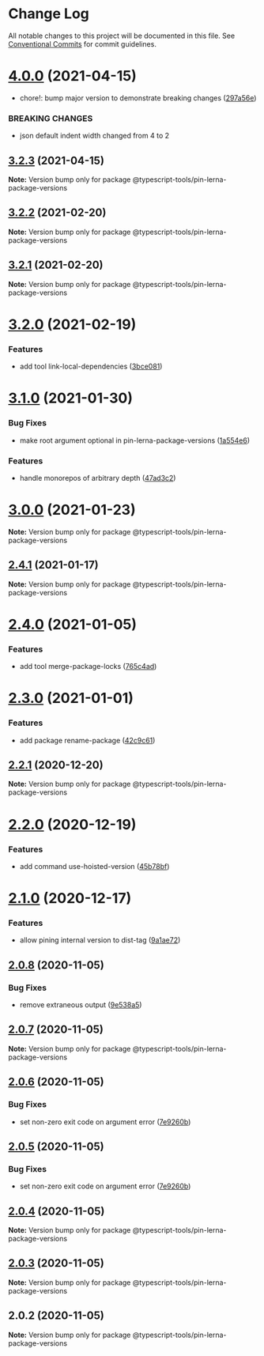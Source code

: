 # Change Log

All notable changes to this project will be documented in this file.
See [Conventional Commits](https://conventionalcommits.org) for commit guidelines.

# [4.0.0](https://github.com/typescript-tools/typescript-tools/compare/@typescript-tools/pin-lerna-package-versions@3.2.3...@typescript-tools/pin-lerna-package-versions@4.0.0) (2021-04-15)


* chore!: bump major version to demonstrate breaking changes ([297a56e](https://github.com/typescript-tools/typescript-tools/commit/297a56e8c61266b056e894d0cae34c78a6b3c524))


### BREAKING CHANGES

* json default indent width changed from 4 to 2





## [3.2.3](https://github.com/typescript-tools/typescript-tools/compare/@typescript-tools/pin-lerna-package-versions@3.2.2...@typescript-tools/pin-lerna-package-versions@3.2.3) (2021-04-15)

**Note:** Version bump only for package @typescript-tools/pin-lerna-package-versions





## [3.2.2](https://github.com/typescript-tools/typescript-tools/compare/@typescript-tools/pin-lerna-package-versions@3.2.1...@typescript-tools/pin-lerna-package-versions@3.2.2) (2021-02-20)

**Note:** Version bump only for package @typescript-tools/pin-lerna-package-versions





## [3.2.1](https://github.com/typescript-tools/typescript-tools/compare/@typescript-tools/pin-lerna-package-versions@3.2.0...@typescript-tools/pin-lerna-package-versions@3.2.1) (2021-02-20)

**Note:** Version bump only for package @typescript-tools/pin-lerna-package-versions





# [3.2.0](https://github.com/typescript-tools/typescript-tools/compare/@typescript-tools/pin-lerna-package-versions@3.1.0...@typescript-tools/pin-lerna-package-versions@3.2.0) (2021-02-19)


### Features

* add tool link-local-dependencies ([3bce081](https://github.com/typescript-tools/typescript-tools/commit/3bce081bf09141cb8fd6867eb59d4b9dc45276c0))





# [3.1.0](https://github.com/typescript-tools/typescript-tools/compare/@typescript-tools/pin-lerna-package-versions@3.0.0...@typescript-tools/pin-lerna-package-versions@3.1.0) (2021-01-30)


### Bug Fixes

* make root argument optional in pin-lerna-package-versions ([1a554e6](https://github.com/typescript-tools/typescript-tools/commit/1a554e665cf09e73e893e98121134f37ea4b852b))


### Features

* handle monorepos of arbitrary depth ([47ad3c2](https://github.com/typescript-tools/typescript-tools/commit/47ad3c22b269dc4c6b1b8e4c4dbd525bbb7165db))





# [3.0.0](https://github.com/typescript-tools/typescript-tools/compare/@typescript-tools/pin-lerna-package-versions@2.4.1...@typescript-tools/pin-lerna-package-versions@3.0.0) (2021-01-23)

**Note:** Version bump only for package @typescript-tools/pin-lerna-package-versions





## [2.4.1](https://github.com/typescript-tools/typescript-tools/compare/@typescript-tools/pin-lerna-package-versions@2.4.0...@typescript-tools/pin-lerna-package-versions@2.4.1) (2021-01-17)

**Note:** Version bump only for package @typescript-tools/pin-lerna-package-versions





# [2.4.0](https://github.com/typescript-tools/typescript-tools/compare/@typescript-tools/pin-lerna-package-versions@2.3.0...@typescript-tools/pin-lerna-package-versions@2.4.0) (2021-01-05)


### Features

* add tool merge-package-locks ([765c4ad](https://github.com/typescript-tools/typescript-tools/commit/765c4ad9de6e7a752f68332d896b5eb5c564109d))





# [2.3.0](https://github.com/typescript-tools/typescript-tools/compare/@typescript-tools/pin-lerna-package-versions@2.2.1...@typescript-tools/pin-lerna-package-versions@2.3.0) (2021-01-01)


### Features

* add package rename-package ([42c9c61](https://github.com/typescript-tools/typescript-tools/commit/42c9c61524dc58244a64bf01699dbc737504a111))





## [2.2.1](https://github.com/typescript-tools/typescript-tools/compare/@typescript-tools/pin-lerna-package-versions@2.2.0...@typescript-tools/pin-lerna-package-versions@2.2.1) (2020-12-20)

**Note:** Version bump only for package @typescript-tools/pin-lerna-package-versions





# [2.2.0](https://github.com/typescript-tools/typescript-tools/compare/@typescript-tools/pin-lerna-package-versions@2.1.0...@typescript-tools/pin-lerna-package-versions@2.2.0) (2020-12-19)


### Features

* add command use-hoisted-version ([45b78bf](https://github.com/typescript-tools/typescript-tools/commit/45b78bf890fb17b6d9aa07f6ce45882ac9eaeebf))





# [2.1.0](https://github.com/typescript-tools/typescript-tools/compare/@typescript-tools/pin-lerna-package-versions@2.0.8...@typescript-tools/pin-lerna-package-versions@2.1.0) (2020-12-17)


### Features

* allow pining internal version to dist-tag ([9a1ae72](https://github.com/typescript-tools/typescript-tools/commit/9a1ae72dd2ecb1dfb23103153544b7c4b1af3f38))





## [2.0.8](https://github.com/typescript-tools/typescript-tools/compare/@typescript-tools/pin-lerna-package-versions@2.0.7...@typescript-tools/pin-lerna-package-versions@2.0.8) (2020-11-05)


### Bug Fixes

* remove extraneous output ([9e538a5](https://github.com/typescript-tools/typescript-tools/commit/9e538a57f6d86e9e6eb8f04c3a6c1fc024b24271))





## [2.0.7](https://github.com/typescript-tools/typescript-tools/compare/@typescript-tools/pin-lerna-package-versions@2.0.6...@typescript-tools/pin-lerna-package-versions@2.0.7) (2020-11-05)

**Note:** Version bump only for package @typescript-tools/pin-lerna-package-versions





## [2.0.6](https://github.com/typescript-tools/typescript-tools/compare/@typescript-tools/pin-lerna-package-versions@2.0.4...@typescript-tools/pin-lerna-package-versions@2.0.6) (2020-11-05)


### Bug Fixes

* set non-zero exit code on argument error ([7e9260b](https://github.com/typescript-tools/typescript-tools/commit/7e9260b3bcf023aaab9d35468a363edfeb151529))





## [2.0.5](https://github.com/typescript-tools/typescript-tools/compare/@typescript-tools/pin-lerna-package-versions@2.0.4...@typescript-tools/pin-lerna-package-versions@2.0.5) (2020-11-05)


### Bug Fixes

* set non-zero exit code on argument error ([7e9260b](https://github.com/typescript-tools/typescript-tools/commit/7e9260b3bcf023aaab9d35468a363edfeb151529))





## [2.0.4](https://github.com/typescript-tools/typescript-tools/compare/@typescript-tools/pin-lerna-package-versions@2.0.3...@typescript-tools/pin-lerna-package-versions@2.0.4) (2020-11-05)

**Note:** Version bump only for package @typescript-tools/pin-lerna-package-versions





## [2.0.3](https://github.com/typescript-tools/typescript-tools/compare/@typescript-tools/pin-lerna-package-versions@2.0.2...@typescript-tools/pin-lerna-package-versions@2.0.3) (2020-11-05)

**Note:** Version bump only for package @typescript-tools/pin-lerna-package-versions





## 2.0.2 (2020-11-05)

**Note:** Version bump only for package @typescript-tools/pin-lerna-package-versions

